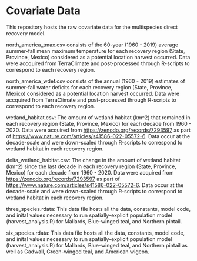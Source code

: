 # Covariate Data

This repository hosts the raw covariate data for the multispecies direct recovery model.

north_america_tmax.csv consists of the 60-year (1960 - 2019) average summer-fall mean maximum temperature for each recovery region (State, Province, Mexico) considered as a potential location harvest occurred. Data were accquired from TerraClimate and post-processed through R-scripts to correspond to each recovery region.

north_america_wdef.csv consists of the annual (1960 - 2019) estimates of summer-fall water deficits for each recovery region (State, Province, Mexico) considered as a potential location harvest occurred. Data were accquired from TerraClimate and post-processed through R-scripts to correspond to each recovery region.

wetland_habitat.csv: The amount of wetland habitat (km^2) that remained in each recovery region (State, Province, Mexico) for each decade from 1960 - 2020. Data were acquired from https://zenodo.org/records/7293597 as part of https://www.nature.com/articles/s41586-022-05572-6. Data occur at the decade-scale and were down-scaled through R-scripts to correspond to wetland habitat in each recovery region.

delta_wetland_habitat.csv: The change in the amount of wetland habitat (km^2) since the last decade in each recovery region (State, Province, Mexico) for each decade from 1960 - 2020. Data were acquired from https://zenodo.org/records/7293597 as part of https://www.nature.com/articles/s41586-022-05572-6. Data occur at the decade-scale and were down-scaled through R-scripts to correspond to wetland habitat in each recovery region.


three_species.rdata: This data file hosts all the data, constants, model code, and inital values necessary to run spatially-explicit population model (harvest_analysis.R) for Mallards, Blue-winged teal, and Northern pintail.

six_species.rdata: This data file hosts all the data, constants, model code, and inital values necessary to run spatially-explicit population model (harvest_analysis.R) for Mallards, Blue-winged teal, and Northern pintail as well as Gadwall, Green-winged teal, and American wigeon. 
